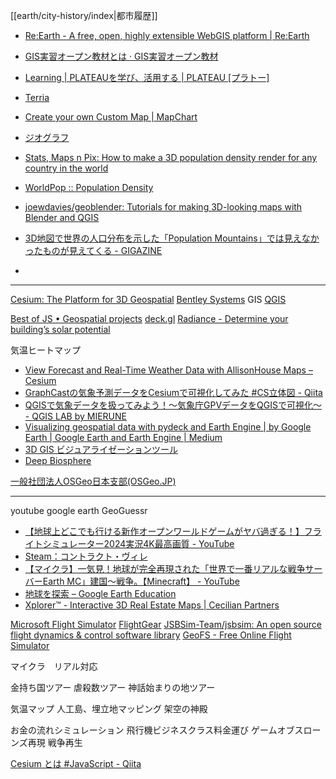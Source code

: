 
[[earth/city-history/index|都市履歴]]

- [Re:Earth - A free, open, highly extensible WebGIS platform | Re:Earth](https://reearth.io/ja/)
- [GIS実習オープン教材とは · GIS実習オープン教材](https://gis-oer.github.io/gitbook/book/)
- [Learning | PLATEAUを学び、活用する | PLATEAU [プラトー]](https://www.mlit.go.jp/plateau/learning/)
- [Terria](https://terria.io/)
- [Create your own Custom Map | MapChart](https://www.mapchart.net/)
- [ジオグラフ](https://www.geograph.teikokushoin.co.jp/)


- [Stats, Maps n Pix: How to make a 3D population density render for any country in the world](https://www.statsmapsnpix.com/2020/11/how-to-make-3d-population-density.html)
- [WorldPop :: Population Density](https://hub.worldpop.org/project/categories?id=18)
- [joewdavies/geoblender: Tutorials for making 3D-looking maps with Blender and QGIS](https://github.com/joewdavies/geoblender?tab=readme-ov-file)
- [3D地図で世界の人口分布を示した「Population Mountains」では見えなかったものが見えてくる - GIGAZINE](https://gigazine.net/news/20181213-population-mountains/)
- 


---

[Cesium: The Platform for 3D Geospatial](https://cesium.com/)
[Bentley Systems](https://ja.bentley.com/)
GIS
[QGIS](https://qgis.org/)


[Best of JS • Geospatial projects](https://bestofjs.org/projects?page=1&limit=30&tags=geospatial&sort=total)
[deck.gl](https://deck.gl/)
[Radiance - Determine your building’s solar potential](https://useradiance.com/)


気温ヒートマップ
- [View Forecast and Real-Time Weather Data with AllisonHouse Maps – Cesium](https://cesium.com/blog/2017/04/27/allisonhouse/)
- [GraphCastの気象予測データをCesiumで可視化してみた #CS立体図 - Qiita](https://qiita.com/wayama_ryousuke/items/f1823be92153e9b2928b)
- [QGISで気象データを扱ってみよう！〜気象庁GPVデータをQGISで可視化〜 - QGIS LAB by MIERUNE](https://qgis.mierune.co.jp/posts/usecase_jma-weather-data)
- [Visualizing geospatial data with pydeck and Earth Engine | by Google Earth | Google Earth and Earth Engine | Medium](https://medium.com/google-earth/visualizing-geospatial-data-with-pydeck-and-earth-engine-8f77ce1fc8bb)
- [3D GIS ビジュアライゼーションツール](https://chatgpt.com/c/685622fc-ded4-8013-a3b0-bc1cfc6a3df3)
- [Deep Biosphere](https://portal.gplates.org/portal/biosphere/)




[一般社団法人OSGeo日本支部(OSGeo.JP)](https://www.osgeo.jp/about)



---


youtube google earth
GeoGuessr

- [【地球上どこでも行ける新作オープンワールドゲームがヤバ過ぎる！】フライトシミュレーター2024実況4K最高画質 - YouTube](https://www.youtube.com/watch?v=Ty79OKfaZbs)
- [Steam：コントラクト・ヴィレ](https://store.steampowered.com/app/2698780/_/?l=japanese)
- [【マイクラ】一気見！地球が完全再現された「世界で一番リアルな戦争サーバーEarth MC」建国～戦争。【Minecraft】 - YouTube](https://www.youtube.com/watch?v=-LHpQS7oYLo)
- [地球を探索 – Google Earth Education](https://www.google.com/earth/education/explore-earth/)
- [Xplorer™ - Interactive 3D Real Estate Maps | Cecilian Partners](https://www.cecilianpartners.com/products/xplorer)



[Microsoft Flight Simulator](https://www.flightsimulator.com/)
[FlightGear](https://www.flightgear.org/)
[JSBSim-Team/jsbsim: An open source flight dynamics & control software library](https://github.com/JSBSim-Team/jsbsim)
[GeoFS - Free Online Flight Simulator](https://www.geo-fs.com/)

マイクラ　リアル対応

金持ち国ツアー
虐殺数ツアー
神話始まりの地ツアー

気温マップ
人工島、埋立地マッピング
架空の神殿

お金の流れシミュレーション
飛行機ビジネスクラス料金運び
ゲームオブスローンズ再現
戦争再生


[Cesium とは #JavaScript - Qiita](https://qiita.com/haystacker/items/2b17287ebf60bf87e892)
